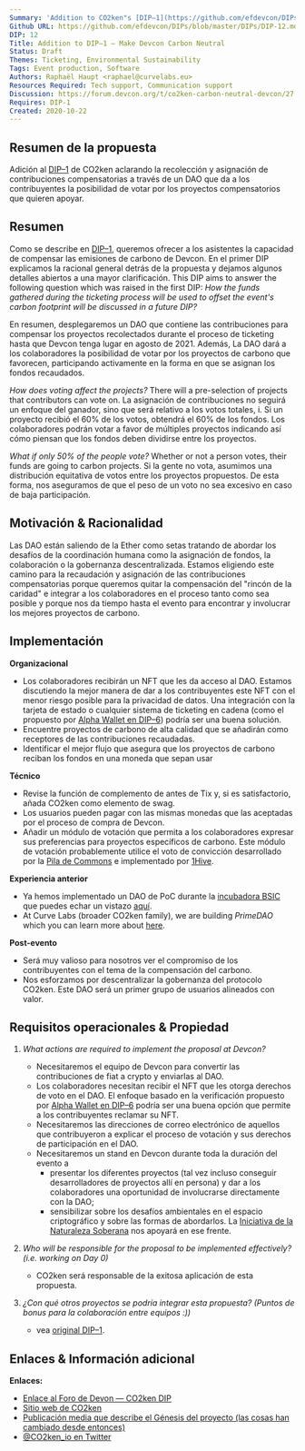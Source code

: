 ```yaml
---
Summary: 'Addition to CO2ken"s [DIP–1](https://github.com/efdevcon/DIPs/blob/master/DIPs/DIP-1.md) clarifying the collection and allocation of offsetting contributions through a DAO which gives contributors the possibility to vote for the offset projects they want to support.'
Github URL: https://github.com/efdevcon/DIPs/blob/master/DIPs/DIP-12.md
DIP: 12
Title: Addition to DIP–1 — Make Devcon Carbon Neutral
Status: Draft
Themes: Ticketing, Environmental Sustainability
Tags: Event production, Software
Authors: Raphaël Haupt <raphael@curvelabs.eu>
Resources Required: Tech support, Communication support
Discussion: https://forum.devcon.org/t/co2ken-carbon-neutral-devcon/27
Requires: DIP-1
Created: 2020-10-22
---
```


## Resumen de la propuesta
Adición al [DIP–1](https://github.com/efdevcon/DIPs/blob/master/DIPs/DIP-1.md) de CO2ken aclarando la recolección y asignación de contribuciones compensatorias a través de un DAO que da a los contribuyentes la posibilidad de votar por los proyectos compensatorios que quieren apoyar.

## Resumen
Como se describe en [DIP–1](https://github.com/efdevcon/DIPs/blob/master/DIPs/DIP-1.md), queremos ofrecer a los asistentes la capacidad de compensar las emisiones de carbono de Devcon. En el primer DIP explicamos la racional general detrás de la propuesta y dejamos algunos detalles abiertos a una mayor clarificación. This DIP aims to answer the following question which was raised in the first DIP: *How the funds gathered during the ticketing process will be used to offset the event's carbon footprint will be discussed in a future DIP?*

En resumen, desplegaremos un DAO que contiene las contribuciones para compensar los proyectos recolectados durante el proceso de ticketing hasta que Devcon tenga lugar en agosto de 2021. Además, La DAO dará a los colaboradores la posibilidad de votar por los proyectos de carbono que favorecen, participando activamente en la forma en que se asignan los fondos recaudados.

*How does voting affect the projects?* There will a pre-selection of projects that contributors can vote on. La asignación de contribuciones no seguirá un enfoque del ganador, sino que será relativo a los votos totales, i. Si un proyecto recibió el 60% de los votos, obtendrá el 60% de los fondos. Los colaboradores podrán votar a favor de múltiples proyectos indicando así cómo piensan que los fondos deben dividirse entre los proyectos.

*What if only 50% of the people vote?* Whether or not a person votes, their funds are going to carbon projects. Si la gente no vota, asumimos una distribución equitativa de votos entre los proyectos propuestos. De esta forma, nos aseguramos de que el peso de un voto no sea excesivo en caso de baja participación.

## Motivación & Racionalidad
Las DAO están saliendo de la Ether como setas tratando de abordar los desafíos de la coordinación humana como la asignación de fondos, la colaboración o la gobernanza descentralizada. Estamos eligiendo este camino para la recaudación y asignación de las contribuciones compensatorias porque queremos quitar la compensación del "rincón de la caridad" e integrar a los colaboradores en el proceso tanto como sea posible y porque nos da tiempo hasta el evento para encontrar y involucrar los mejores proyectos de carbono.


## Implementación
**Organizacional**

- Los colaboradores recibirán un NFT que les da acceso al DAO. Estamos discutiendo la mejor manera de dar a los contribuyentes este NFT con el menor riesgo posible para la privacidad de datos. Una integración con la tarjeta de estado [](https://github.com/efdevcon/DIPs/blob/master/DIPs/DIP-5.md) o cualquier sistema de ticketing en cadena (como el propuesto por [Alpha Wallet en DIP–6](https://github.com/efdevcon/DIPs/blob/master/DIPs/DIP-6.md)) podría ser una buena solución.
- Encuentre proyectos de carbono de alta calidad que se añadirán como receptores de las contribuciones recaudadas.
- Identificar el mejor flujo que asegura que los proyectos de carbono reciban los fondos en una moneda que sepan usar

**Técnico**

- Revise la función de complemento de antes de Tix y, si es satisfactorio, añada CO2ken como elemento de swag.
- Los usuarios pueden pagar con las mismas monedas que las aceptadas por el proceso de compra de Devcon.
- Añadir un módulo de votación que permita a los colaboradores expresar sus preferencias para proyectos específicos de carbono. Este módulo de votación probablemente utilice el voto de convicción desarrollado por la [Pila de Commons](https://commonsstack.org/) e implementado por [1Hive](https://1hive.org/#/).

**Experiencia anterior**

- Ya hemos implementado un DAO de PoC durante la [incubadora BSIC](https://blockchainforsocialimpact.com/incubator-winners-2020/) que puedes echar un vistazo [aquí](http://dao.co2ken.io/).
- At Curve Labs (broader CO2ken family), we are building *PrimeDAO* which you can learn more about [here](https://liquiddao.eth.link/#/).

**Post-evento**

- Será muy valioso para nosotros ver el compromiso de los contribuyentes con el tema de la compensación del carbono.
- Nos esforzamos por descentralizar la gobernanza del protocolo CO2ken. Este DAO será un primer grupo de usuarios alineados con valor.

## Requisitos operacionales & Propiedad
1. *What actions are required to implement the proposal at Devcon?*
    - Necesitaremos el equipo de Devcon para convertir las contribuciones de fiat a crypto y enviarlas al DAO.
    - Los colaboradores necesitan recibir el NFT que les otorga derechos de voto en el DAO. El enfoque basado en la verificación propuesto por [Alpha Wallet en DIP–6](https://github.com/efdevcon/DIPs/blob/master/DIPs/DIP-6.md) podría ser una buena opción que permite a los contribuyentes reclamar su NFT.
    - Necesitaremos las direcciones de correo electrónico de aquellos que contribuyeron a explicar el proceso de votación y sus derechos de participación en el DAO.
    - Necesitaremos un stand en Devcon durante toda la duración del evento a
        - presentar los diferentes proyectos (tal vez incluso conseguir desarrolladores de proyectos allí en persona) y dar a los colaboradores una oportunidad de involucrarse directamente con la DAO;
        - sensibilizar sobre los desafíos ambientales en el espacio criptográfico y sobre las formas de abordarlos. La [Iniciativa de la Naturaleza Soberana](http://sovereignnature.com/) nos apoyará en ese frente.

2. *Who will be responsible for the proposal to be implemented effectively? (i.e. working on Day 0)*
    - CO2ken será responsable de la exitosa aplicación de esta propuesta.
3. *¿Con qué otros proyectos se podría integrar esta propuesta? (Puntos de bonus para la colaboración entre equipos :))*
    - vea [original DIP–1](https://github.com/efdevcon/DIPs/blob/master/DIPs/DIP-1.md).

## Enlaces & Información adicional

**Enlaces:**
* [Enlace al Foro de Devon — CO2ken DIP](https://forum.devcon.org/t/co2ken-carbon-neutral-devcon/27)
* [Sitio web de CO2ken](https://www.co2ken.io/)
* [Publicación media que describe el Génesis del proyecto (las cosas han cambiado desde entonces)](https://medium.com/curve-labs/co2ken-genesis-74d7a1387ea1)
* [@CO2ken_io en Twitter](https://twitter.com/CO2ken_io)
